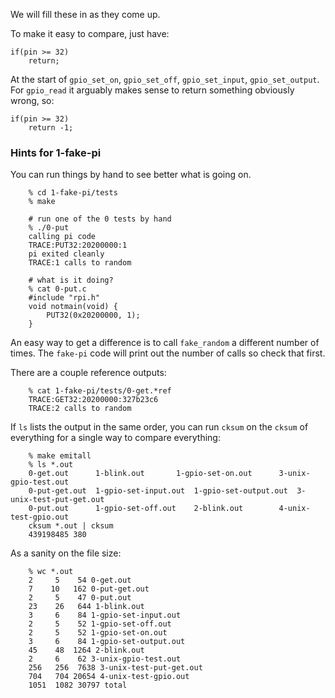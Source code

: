 We will fill these in as they come up.

To make it easy to compare, just have:

    if(pin >= 32)
        return;

At the start of `gpio_set_on`, `gpio_set_off`, `gpio_set_input`,
`gpio_set_output`.  For `gpio_read` it arguably makes sense to return
something obviously wrong, so:

    if(pin >= 32)
        return -1;

### Hints for 1-fake-pi

You can run things by hand to see better what is going on.

        % cd 1-fake-pi/tests
        % make

        # run one of the 0 tests by hand
        % ./0-put
        calling pi code
        TRACE:PUT32:20200000:1
        pi exited cleanly
        TRACE:1 calls to random

        # what is it doing?
        % cat 0-put.c
        #include "rpi.h"
        void notmain(void) {
            PUT32(0x20200000, 1);
        }
 

An easy way to get a difference is to call `fake_random` a different
number of times.  The `fake-pi` code will print out the number of calls
so check that first.

There are a couple reference outputs:

        % cat 1-fake-pi/tests/0-get.*ref
        TRACE:GET32:20200000:327b23c6
        TRACE:2 calls to random


If `ls` lists the output in the same order, you can run `cksum` on the
`cksum` of everything for a single way to compare everything:

        % make emitall
        % ls *.out
        0-get.out      1-blink.out	     1-gpio-set-on.out	    3-unix-gpio-test.out
        0-put-get.out  1-gpio-set-input.out  1-gpio-set-output.out  3-unix-test-put-get.out
        0-put.out      1-gpio-set-off.out    2-blink.out	    4-unix-test-gpio.out
        cksum *.out | cksum
        439198485 380


As a sanity on the file size:

        % wc *.out 
        2     5    54 0-get.out
        7    10   162 0-put-get.out
        2     5    47 0-put.out
        23    26   644 1-blink.out
        3     6    84 1-gpio-set-input.out
        2     5    52 1-gpio-set-off.out
        2     5    52 1-gpio-set-on.out
        3     6    84 1-gpio-set-output.out
        45    48  1264 2-blink.out
        2     6    62 3-unix-gpio-test.out
        256   256  7638 3-unix-test-put-get.out
        704   704 20654 4-unix-test-gpio.out
        1051  1082 30797 total

